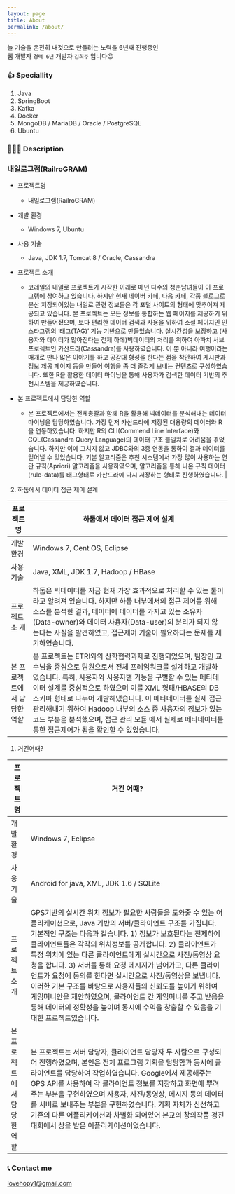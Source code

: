 ```yaml
---
layout: page
title: About
permalink: /about/
---
```


늘 기술을 온전히 내것으로 만들려는 노력을 6년째 진행중인 \
웹 개발자 `경력 6년` 개발자 `김희주` 입니다😉

### 👍 Speciallity

1. Java
2. SpringBoot
3. Kafka
4. Docker
5. MongoDB / MariaDB / Oracle / PostgreSQL
6. Ubuntu


### 👩🏻‍🏫 Description

### 내일로그램(RailroGRAM)

* 프로젝트명 
  - 내일로그램(RailroGRAM)
  
* 개발 환경
  - Windows 7, Ubuntu
  
* 사용 기술
    - Java, JDK 1.7, Tomcat 8 / Oracle, Cassandra

* 프로젝트 소개
    - 코레일의 내일로 프로젝트가 시작한 이래로 매년 다수의 청춘남녀들이 이 프로그램에 참여하고 있습니다. 하지만 현재 네이버 카페, 다음 카페, 각종 블로그로 분산 저장되어있는 내일로 관련 정보들은 각 포털 사이트의 형태에 맞추어져 제공되고 있습니다. 본 프로젝트는 모든 정보를 통합하는 웹 페이지를 제공하기 위하여 만들어졌으며, 보다 편리한 데이터 검색과 사용을 위하여 소셜 페이지인 인스타그램의 ‘태그(TAG)’ 기능 기반으로 만들었습니다. 실시간성을 보장하고 (사용자와 데이터가 많아진다는 전제 하에)빅데이터의 처리를 위하여 아파치 서브 프로젝트인 카산드라(Cassandra)를 사용하였습니다. 이 뿐 아니라 여행이라는 매개로 만나 많은 이야기를 하고 공감대 형성을 한다는 점을 착안하여 게시판과 정보 제공 페이지 등을 만들어 여행을 좀 더 즐겁게 보내는 컨텐츠로 구성하였습니다. 또한 R을 활용한 데이터 마이닝을 통해 사용자가 검색한 데이터 기반의 추천시스템을 제공하였습니다. 
    
* 본 프로젝트에서 담당한 역할
    - 본 프로젝트에서는 전체총괄과 함께 R을 활용해 빅데이터를 분석해내는 데이터 마이닝을 담당하였습니다. 가장 먼저 카산드라에 저장된 대용량의 데이터와 R을 연동하였습니다. 하지만 R의 CLI(Commend Line Interface)와 CQL(Cassandra Query Language)의 데이터 구조 불일치로 어려움을 겪었습니다. 하지만 이에 그치지 않고 JDBC와의 3중 연동을 통하여 결과 데이터를 얻어낼 수 있었습니다. 기본 알고리즘은 추천 시스템에서 가장 많이 사용하는 연관 규칙(Apriori) 알고리즘을 사용하였으며, 알고리즘을 통해 나온 규칙 데이터(rule-data)를 태그형태로 카산드라에 다시 저장하는 형태로 진행하였습니다. 	|

2. 하둡에서 데이터 접근 제어 설계

| 프로젝트명 	| 하둡에서 데이터 접근 제어 설계 	|
|---	|---	|
| 개발 환경 	| Windows 7, Cent OS, Eclipse 	|
| 사용 기술 	| Java, XML, JDK 1.7, Hadoop / HBase 	|
| 프로젝트<br>소 개 	| 하둡은 빅데이터를 지금 현재 가장 효과적으로 처리할 수 있는 툴이라고 알려져 있습니다. 하지만 하둡 내부에서의 접근 제어를 위해 소스를 분석한 결과, 데이터에 데이터를 가지고 있는 소유자(Data-owner)와 데이터 사용자(Data-user)의 분리가 되지 않는다는 사실을 발견하였고, 접근제어 기술이 필요하다는 문제를 제기하였습니다. 	|
| 본 프로젝트에서 담당한 역할 	| 본 프로젝트는 ETRI와의 산학협력과제로 진행되었으며, 팀장인 교수님을 중심으로 팀원으로서 전체 프레임워크를 설계하고 개발하였습니다. 특히, 사용자와 사용자별 기능을 구별할 수 있는 메타데이터 설계를 중심적으로 하였으며 이를 XML 형태/HBASE의 DB 스키마 형태로 나누어 개발해냈습니다. 이 메타데이터를 실제 접근 관리해내기 위하여 Hadoop 내부의 소스 중 사용자의 정보가 있는 코드 부분을 분석했으며, 접근 관리 모듈 에서 실제로 메타데이터를 통한 접근제어가 됨을 확인할 수 있었습니다. 	|

1. 거긴어때?

| 프로젝트명 	| 거긴 어때? 	|
|---	|---	|
| 개발 환경 	| Windows 7, Eclipse 	|
| 사용 기술 	| Android for java, XML, JDK 1.6 / SQLite 	|
| 프로젝트<br>소 개 	| GPS기반의 실시간 위치 정보가 필요한 사람들을 도와줄 수 있는 어플리케이션으로, Java 기반의 서버/클라이언트 구조를 가집니다. 기본적인 구조는 다음과 같습니다. 1) 정보가 보호된다는 전제하에 클라이언트들은 각각의 위치정보를 공개합니다. 2) 클라이언트가 특정 위치에 있는 다른 클라이언트에게 실시간으로 사진/동영상 요청을 합니다. 3) 서버를 통해 요청 메시지가 넘어가고, 다른 클라이언트가 요청에 동의를 한다면 실시간으로 사진/동영상을 보냅니다. 이러한 기본 구조를 바탕으로 사용자들의 신뢰도를 높이기 위하여 게임머니안을 제안하였으며, 클라이언트 간 게임머니를 주고 받음을 통해 데이터의 정확성을 높이며 동시에 수익을 창출할 수 있음을 기대한 프로젝트였습니다. 	|
| 본 프로젝트에서 담당한 역할 	| 본 프로젝트는 서버 담당자, 클라이언트 담당자 두 사람으로 구성되어 진행하였으며, 본인은 전체 프로그램 기획을 담당함과 동시에 클라이언트를 담당하여 작업하였습니다. Google에서 제공해주는 GPS API를 사용하여 각 클라이언트 정보를 저장하고 화면에 뿌려주는 부분을 구현하였으며 사용자, 사진/동영상, 메시지 등의 데이터를 서버로 보내주는 부분을 구현하였습니다. 기획 자체가 신선하고 기존의 다른 어플리케이션과 차별화 되어있어 본교의 창의작품 경진대회에서 상을 받은 어플리케이션이었습니다. 	|



### 📞 Contact me

[lovehopy1@gmail.com](mailto:lovehopy1@gmail.com)
